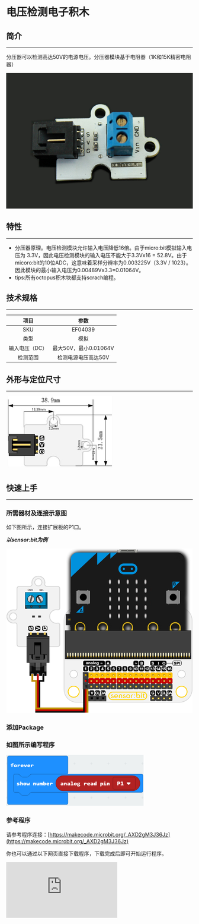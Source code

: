 # 电压检测电子积木

## 简介
---
分压器可以检测高达50V的电源电压。分压器模块基于电阻器（1K和15K精密电阻器）

 ![](./images/fl6I2w5.jpg)

## 特性
---
- 分压器原理。电压检测模块允许输入电压降低16倍。由于micro:bit模拟输入电压为 3.3V，因此电压检测模块的输入电压不能大于3.3Vx16 = 52.8V。由于micoro:bit的10位ADC，这意味着采样分辨率为0.003225V（3.3V / 1023）。因此模块的最小输入电压为0.00489Vx3.3=0.01064V。
- tips:所有octopus积木块都支持scrach编程。

## 技术规格
---

项目 | 参数
:-: | :-:
SKU|EF04039
类型|模拟
输入电压（DC）|最大50V，最小0.01064V
检测范围|检测电源电压高达50V

## 外形与定位尺寸
---
 ![](./images/cdNd1Kw.png)

## 快速上手
---
### 所需器材及连接示意图
如下图所示，连接扩展板的P1口。

***以sensor:bit为例***

 ![](./images/fcHzFyT.png)

### 添加Package

### 如图所示编写程序

 ![](./images/6DO11mU.png)

### 参考程序
请参考程序连接：[https://makecode.microbit.org/_AXD2gM3J36Jz](https://makecode.microbit.org/_AXD2gM3J36Jz)

你也可以通过以下网页直接下载程序，下载完成后即可开始运行程序。

<div
    style={{
        position: 'relative',
        paddingBottom: '60%',
        overflow: 'hidden',
    }}
>
    <iframe
        src="https://makecode.microbit.org/_AXD2gM3J36Jz"
        frameborder="0"
        sandbox="allow-popups allow-forms allow-scripts allow-same-origin"
        style={{
            position: 'absolute',
            width: '100%',
            height: '100%',
        }}
    />
</div>
---

### 结果
- micro:bit led灯上显示接收到的电压信息。
## 相关案例
---

## 技术文档
---
